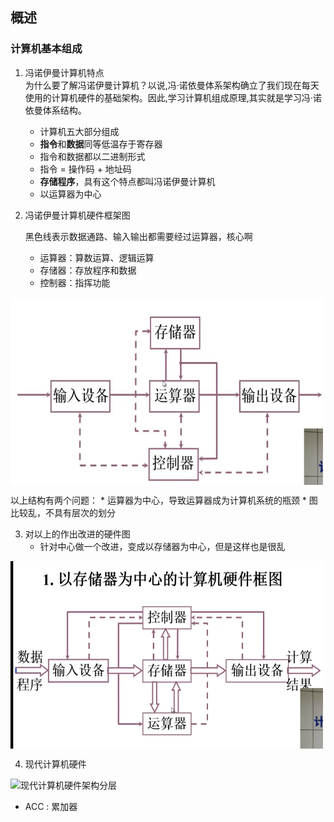 
## 概述

### 计算机基本组成

1. 冯诺伊曼计算机特点
   <br/>为什么要了解冯诺伊曼计算机？以说,冯·诺依曼体系架构确立了我们现在每天使用的计算机硬件的基础架构。因此,学习计算机组成原理,其实就是学习冯·诺依曼体系结构。</br>
   * 计算机五大部分组成
   * **指令**和**数据**同等低温存于寄存器
   * 指令和数据都以二进制形式
   * 指令 = 操作码 + 地址码
   * **存储程序**，具有这个特点都叫冯诺伊曼计算机
   * 以运算器为中心
   
2. 冯诺伊曼计算机硬件框架图

    黑色线表示数据通路、输入输出都需要经过运算器，核心啊

    * 运算器：算数运算、逻辑运算
    * 存储器：存放程序和数据
    * 控制器：指挥功能

<img src="https://github.com/PeacefulChen/coding_knowledge_dry/blob/main/image/%E5%86%AF%E8%AF%BA%E4%BC%8A%E6%9B%BC%E8%AE%A1%E7%AE%97%E6%9C%BA%E7%A1%AC%E4%BB%B6%E5%9B%BE.png" width = "500" height = "300" alt="冯诺伊曼计算机框架" align=center />


  以上结构有两个问题：
    * 运算器为中心，导致运算器成为计算机系统的瓶颈
    * 图比较乱，不具有层次的划分

3. 对以上的作出改进的硬件图
    * 针对中心做一个改进，变成以存储器为中心，但是这样也是很乱

<img src="https://github.com/PeacefulChen/coding_knowledge_dry/blob/main/image/%E8%AE%A1%E7%AE%97%E6%9C%BA%E7%BB%93%E6%9E%84%E6%94%B9%E8%BF%9B%E7%89%88V1.png" width = "500" height = "300" alt="改进之后计算机框架" align=center />

4. 现代计算机硬件
<img src="" height = "300" alt="现代计算机硬件架构分层" align=center />

+ ACC : 累加器
 
      
